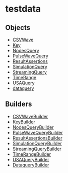 # <span class="badge package-variant-dataquery"></span> testdata

## Objects

 * <span class="badge object-type-interface"></span> [CSVWave](./object-CSVWave.md)
 * <span class="badge object-type-interface"></span> [Key](./object-Key.md)
 * <span class="badge object-type-interface"></span> [NodesQuery](./object-NodesQuery.md)
 * <span class="badge object-type-interface"></span> [PulseWaveQuery](./object-PulseWaveQuery.md)
 * <span class="badge object-type-interface"></span> [ResultAssertions](./object-ResultAssertions.md)
 * <span class="badge object-type-interface"></span> [SimulationQuery](./object-SimulationQuery.md)
 * <span class="badge object-type-interface"></span> [StreamingQuery](./object-StreamingQuery.md)
 * <span class="badge object-type-interface"></span> [TimeRange](./object-TimeRange.md)
 * <span class="badge object-type-interface"></span> [USAQuery](./object-USAQuery.md)
 * <span class="badge object-type-interface"></span> [dataquery](./object-dataquery.md)
## Builders

 * <span class="badge builder"></span> [CSVWaveBuilder](./builder-CSVWaveBuilder.md)
 * <span class="badge builder"></span> [KeyBuilder](./builder-KeyBuilder.md)
 * <span class="badge builder"></span> [NodesQueryBuilder](./builder-NodesQueryBuilder.md)
 * <span class="badge builder"></span> [PulseWaveQueryBuilder](./builder-PulseWaveQueryBuilder.md)
 * <span class="badge builder"></span> [ResultAssertionsBuilder](./builder-ResultAssertionsBuilder.md)
 * <span class="badge builder"></span> [SimulationQueryBuilder](./builder-SimulationQueryBuilder.md)
 * <span class="badge builder"></span> [StreamingQueryBuilder](./builder-StreamingQueryBuilder.md)
 * <span class="badge builder"></span> [TimeRangeBuilder](./builder-TimeRangeBuilder.md)
 * <span class="badge builder"></span> [USAQueryBuilder](./builder-USAQueryBuilder.md)
 * <span class="badge builder"></span> [DataqueryBuilder](./builder-DataqueryBuilder.md)
